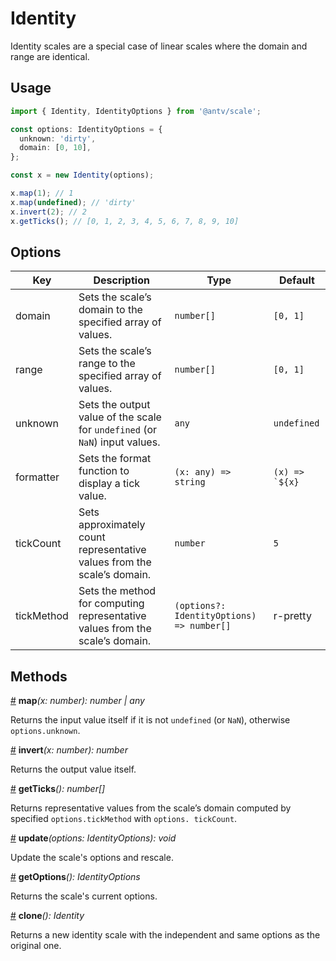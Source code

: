 # Identity

Identity scales are a special case of linear scales where the domain and range are identical.

## Usage

```ts
import { Identity, IdentityOptions } from '@antv/scale';

const options: IdentityOptions = {
  unknown: 'dirty',
  domain: [0, 10],
};

const x = new Identity(options);

x.map(1); // 1
x.map(undefined); // 'dirty'
x.invert(2); // 2
x.getTicks(); // [0, 1, 2, 3, 4, 5, 6, 7, 8, 9, 10]
```

## Options

| Key | Description | Type | Default|  
| ----| ----------- | -----| -------|
| domain | Sets the scale’s domain to the specified array of values. | `number[]` | `[0, 1]` |
| range | Sets the scale’s range to the specified array of values. | `number[]` | `[0, 1]` |
| unknown | Sets the output value of the scale for `undefined` (or `NaN`) input values. | `any` | `undefined` |
| formatter | Sets the format function to display a tick value. | `(x: any) => string` | ```(x) => `${x}```|
| tickCount | Sets approximately count representative values from the scale’s domain. | `number` | `5` |
| tickMethod | Sets the method for computing representative values from the scale’s domain. | `(options?: IdentityOptions) => number[]` | r-pretty|

## Methods

<a name="indentity_map" href="#indentity_map">#</a> **map**<i>(x: number): number | any</i>

Returns the input value itself if it is not `undefined` (or `NaN`), otherwise `options.unknown`.

<a name="indentity_invert" href="#indentity_invert">#</a> **invert**<i>(x: number): number</i>

Returns the output value itself.

<a name="indentity_getTicks" href="#indentity_getTicks">#</a> **getTicks**<i>(): number[]</i>

Returns representative values from the scale’s domain computed by specified `options.tickMethod` with `options.
tickCount`.

<a name="indentity_update" href="#indentity_update">#</a> **update**<i>(options: IdentityOptions): void</i>

Update the scale's options and rescale.

<a name="indentity_getOptions" href="#indentity_getOptions">#</a> **getOptions**<i>(): IdentityOptions</i>

Returns the scale's current options.

<a name="indentity_clone" href="#indentity_clone">#</a> **clone**<i>(): Identity</i>

Returns a new identity scale with the independent and same options as the original one.
